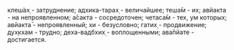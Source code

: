 клеш́ах̣ - затруднение; адхика-тарах̣ - величайшее; теша̄м - их; авйакта - на непроявленном; а̄сакта - сосредоточен; четаса̄м - тех, ум которых; авйакта̄ - непроявленный; хи - безусловно; гатих̣ - продвижение; дух̣кхам - трудно; деха-вадбхих̣ - воплощенными; ава̄пйате - достигается.